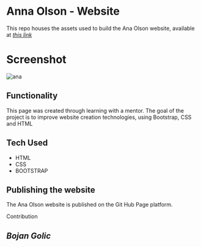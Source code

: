 # Anna Olson - Website


This repo houses the assets used to build the Ana Olson website, available at [*this link*](https://bokigolic.github.io/AnnaOlsonWebsite/)

# Screenshot

![ana](https://user-images.githubusercontent.com/71577349/185294787-19ed2439-9df1-4c2f-9425-e7e2c3409ab6.jpg)

## Functionality

This page was created through learning with a mentor. The goal of the project is to improve website creation technologies, using Bootstrap, CSS and HTML

## Tech Used

- HTML
- CSS
- BOOTSTRAP

## Publishing the website
The Ana Olson website is published on the Git Hub Page platform. 

Contribution

## *Bojan Golic*
